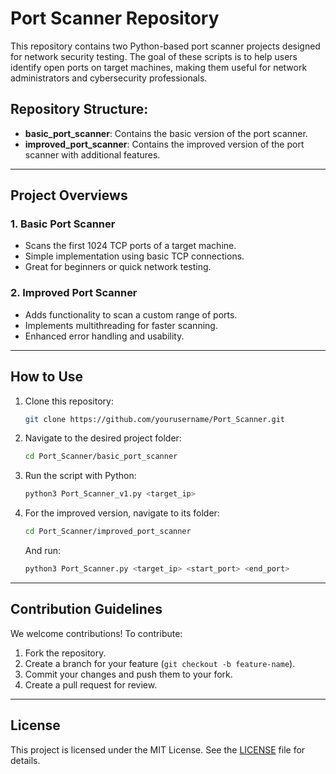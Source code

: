 # Port Scanner Repository

This repository contains two Python-based port scanner projects designed for network security testing. The goal of these scripts is to help users identify open ports on target machines, making them useful for network administrators and cybersecurity professionals.

## Repository Structure:

- **basic_port_scanner**: Contains the basic version of the port scanner.
- **improved_port_scanner**: Contains the improved version of the port scanner with additional features.

---

## Project Overviews

### 1. **Basic Port Scanner**  
- Scans the first 1024 TCP ports of a target machine.  
- Simple implementation using basic TCP connections.  
- Great for beginners or quick network testing.  

### 2. **Improved Port Scanner**  
- Adds functionality to scan a custom range of ports.  
- Implements multithreading for faster scanning.  
- Enhanced error handling and usability.  

---

## How to Use

1. Clone this repository:
    ```bash
    git clone https://github.com/yourusername/Port_Scanner.git
    ```

2. Navigate to the desired project folder:
    ```bash
    cd Port_Scanner/basic_port_scanner
    ```

3. Run the script with Python:
    ```bash
    python3 Port_Scanner_v1.py <target_ip>
    ```

4. For the improved version, navigate to its folder:
    ```bash
    cd Port_Scanner/improved_port_scanner
    ```
    And run:
    ```bash
    python3 Port_Scanner.py <target_ip> <start_port> <end_port>
    ```

---

## Contribution Guidelines

We welcome contributions! To contribute:
1. Fork the repository.
2. Create a branch for your feature (`git checkout -b feature-name`).
3. Commit your changes and push them to your fork.
4. Create a pull request for review.

---

## License

This project is licensed under the MIT License. See the [LICENSE](LICENSE) file for details.
